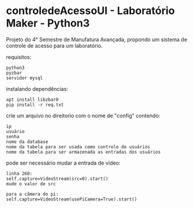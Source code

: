 # controledeAcessoUI - Laboratório Maker - Python3

Projeto do 4° Semestre de Manufatura Avançada, propondo um sistema de controle de acesso para um laboratório.

requisitos:
```
python3
pyzbar
servidor mysql
```

instalando dependências:
```
apt install libzbar0
pip install -r req.txt
```
crie um arquivo no direitorio com o nome de "config" contendo:
```
ip
usuário
senha
nome da database
nome da tabela para ser usada como controle de usuários
nome da tabela para ser armazenada as entradas dos usuários
```
pode ser necessário mudar a entrada de vídeo:
```
linha 260:
self.capture=VideoStream(src=0).start()
mude o valor de src

para a câmera do pi:
self.capture=VideoStream(usePiCamera=True).start()

```
